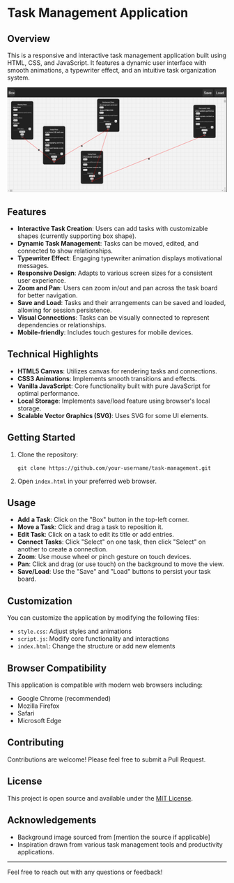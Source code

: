 # Task Management Application

## Overview

This is a responsive and interactive task management application built using HTML, CSS, and JavaScript. It features a dynamic user interface with smooth animations, a typewriter effect, and an intuitive task organization system.

![Application Background](imgs/face1.png)

## Features

- **Interactive Task Creation**: Users can add tasks with customizable shapes (currently supporting box shape).
- **Dynamic Task Management**: Tasks can be moved, edited, and connected to show relationships.
- **Typewriter Effect**: Engaging typewriter animation displays motivational messages.
- **Responsive Design**: Adapts to various screen sizes for a consistent user experience.
- **Zoom and Pan**: Users can zoom in/out and pan across the task board for better navigation.
- **Save and Load**: Tasks and their arrangements can be saved and loaded, allowing for session persistence.
- **Visual Connections**: Tasks can be visually connected to represent dependencies or relationships.
- **Mobile-friendly**: Includes touch gestures for mobile devices.

## Technical Highlights

- **HTML5 Canvas**: Utilizes canvas for rendering tasks and connections.
- **CSS3 Animations**: Implements smooth transitions and effects.
- **Vanilla JavaScript**: Core functionality built with pure JavaScript for optimal performance.
- **Local Storage**: Implements save/load feature using browser's local storage.
- **Scalable Vector Graphics (SVG)**: Uses SVG for some UI elements.

## Getting Started

1. Clone the repository:
   ```
   git clone https://github.com/your-username/task-management.git
   ```
2. Open `index.html` in your preferred web browser.

## Usage

- **Add a Task**: Click on the "Box" button in the top-left corner.
- **Move a Task**: Click and drag a task to reposition it.
- **Edit Task**: Click on a task to edit its title or add entries.
- **Connect Tasks**: Click "Select" on one task, then click "Select" on another to create a connection.
- **Zoom**: Use mouse wheel or pinch gesture on touch devices.
- **Pan**: Click and drag (or use touch) on the background to move the view.
- **Save/Load**: Use the "Save" and "Load" buttons to persist your task board.

## Customization

You can customize the application by modifying the following files:
- `style.css`: Adjust styles and animations
- `script.js`: Modify core functionality and interactions
- `index.html`: Change the structure or add new elements

## Browser Compatibility

This application is compatible with modern web browsers including:
- Google Chrome (recommended)
- Mozilla Firefox
- Safari
- Microsoft Edge

## Contributing

Contributions are welcome! Please feel free to submit a Pull Request.

## License

This project is open source and available under the [MIT License](LICENSE).

## Acknowledgements

- Background image sourced from [mention the source if applicable]
- Inspiration drawn from various task management tools and productivity applications.

---

Feel free to reach out with any questions or feedback!
